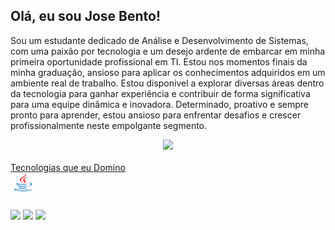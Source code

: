 ## Olá, eu sou Jose Bento!

Sou um estudante dedicado de Análise e Desenvolvimento de Sistemas, com uma paixão por tecnologia e um desejo ardente de embarcar em minha primeira oportunidade profissional em TI. Estou nos momentos finais da minha graduação, ansioso para aplicar os conhecimentos adquiridos em um ambiente real de trabalho. Estou disponivel a explorar diversas áreas dentro da tecnologia para ganhar experiência e contribuir de forma significativa para uma equipe dinâmica e inovadora. Determinado, proativo e sempre pronto para aprender, estou ansioso para enfrentar desafios e crescer profissionalmente neste empolgante segmento.


<div align="center">
  <a href="https://github.com/JoseBento98">
  <!--img height="150em" src="https://github-readme-stats.vercel.app/api?username=JoseBento98&show_icons=true&theme=merko&include_all_commits=true&count_private=true"/-->
  <img height="150em" src="https://github-readme-stats.vercel.app/api/top-langs/?username=JoseBento98&layout=compact&langs_count=7&theme=tokyonight"/>
</div>

  <div style="display: inline_block"><br>
    Tecnologias que eu Domino <br>
    <img align="center" alt="Rafa-Java" height="30" width="40" src="https://raw.githubusercontent.com/devicons/devicon/master/icons/java/java-original.svg">
  
   
 
    
 
 ##
    
<div>
  <a href="https://www.instagram.com/jl.bento/" target="_blank"><img src="https://img.shields.io/badge/-Instagram-%23E4405F?style=for-the-badge&logo=instagram&logoColor=white" target="_blank"></a>
  <a href = "mailto:jldbento@gmail.com"><img src="https://img.shields.io/badge/-Gmail-%23333?style=for-the-badge&logo=gmail&logoColor=white" target="_blank"></a>
  <a href="https://www.linkedin.com/in/jos%C3%A9-bento-a9071523a/" target="_blank"><img src="https://img.shields.io/badge/-LinkedIn-%230077B5?style=for-the-badge&logo=linkedin&logoColor=white" target="_blank"></a> 
<div/>
  

    
    

